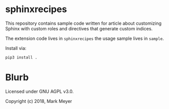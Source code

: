 # sphinxrecipes

This repository contains sample code written for article about customizing Sphinx with custom roles and directives that generate custom indices.

The extension code lives in `sphinxrecipes` the usage sample lives in `sample`.

Install via:

```
pip3 install .
```

# Blurb

Licensed under GNU AGPL v3.0.

Copyright (c) 2018, Mark Meyer
